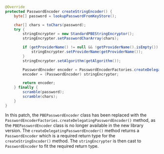 ```java
@Override
protected PasswordEncoder createStringEncoder() {
    byte[] password = lookupPasswordFromKeyStore();

    char[] chars = toChars(password);
    try {
        stringEncrypter = new StandardPBEStringEncryptor();
        stringEncrypter.setPasswordCharArray(chars);

        if (getProviderName() != null && !getProviderName().isEmpty()) {
            stringEncrypter.setProviderName(getProviderName());
        }
        stringEncrypter.setAlgorithm(getAlgorithm());

        PasswordEncoder encoder = PasswordEncoderFactories.createDelegatingPasswordEncoder();
        encoder = (PasswordEncoder) stringEncrypter;

        return encoder;
    } finally {
        scramble(password);
        scramble(chars);
    }
}
```
In this patch, the `PBEPasswordEncoder` class has been replaced with the `PasswordEncoderFactories.createDelegatingPasswordEncoder()` method, as the `PBEPasswordEncoder` class is no longer available in the new library version. The `createDelegatingPasswordEncoder()` method returns a `PasswordEncoder` which is a required return type for the `createStringEncoder()` method. The `stringEncrypter` is then cast to `PasswordEncoder` to fit the required return type.